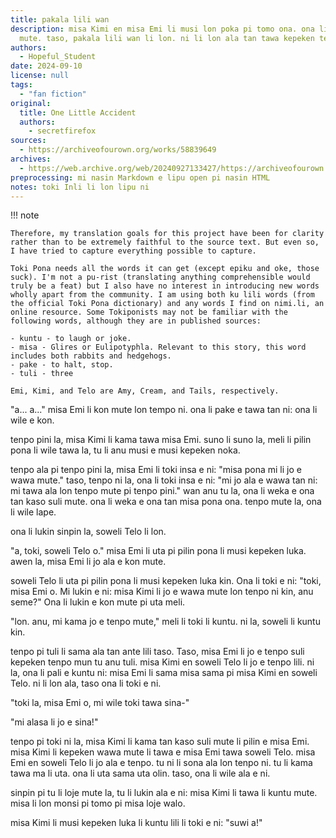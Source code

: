 ```yaml
---
title: pakala lili wan
description: misa Kimi en misa Emi li musi lon poka pi tomo ona. ona li lukin li kute
  mute. taso, pakala lili wan li lon. ni li lon ala tan tawa kepeken tenpo lili.
authors:
  - Hopeful_Student
date: 2024-09-10
license: null
tags:
  - "fan fiction"
original:
  title: One Little Accident
  authors:
    - secretfirefox
sources:
  - https://archiveofourown.org/works/58839649
archives:
  - https://web.archive.org/web/20240927133427/https://archiveofourown.org/works/58839649
preprocessing: mi nasin Markdown e lipu open pi nasin HTML
notes: toki Inli li lon lipu ni
---
```


!!! note

    Therefore, my translation goals for this project have been for clarity rather than to be extremely faithful to the source text. But even so, I have tried to capture everything possible to capture.

    Toki Pona needs all the words it can get (except epiku and oke, those suck). I'm not a pu-rist (translating anything comprehensible would truly be a feat) but I also have no interest in introducing new words wholly apart from the community. I am using both ku lili words (from the official Toki Pona dictionary) and any words I find on nimi.li, an online resource. Some Tokiponists may not be familiar with the following words, although they are in published sources:

    - kuntu - to laugh or joke.
    - misa - Glires or Eulipotyphla. Relevant to this story, this word includes both rabbits and hedgehogs.
    - pake - to halt, stop.
    - tuli - three

    Emi, Kimi, and Telo are Amy, Cream, and Tails, respectively.

"a... a..." misa Emi li kon mute lon tempo ni. ona li pake e tawa tan ni: ona li wile e kon.

tenpo pini la, misa Kimi li kama tawa misa Emi. suno li suno la, meli li pilin pona li wile tawa la, tu li anu musi e musi kepeken noka.

tenpo ala pi tenpo pini la, misa Emi li toki insa e ni: "misa pona mi li jo e wawa mute." taso, tenpo ni la, ona li toki insa e ni: "mi jo ala e wawa tan ni: mi tawa ala lon tenpo mute pi tenpo pini." wan anu tu la, ona li weka e ona tan kaso suli mute. ona li weka e ona tan misa pona ona. tenpo mute la, ona li wile lape.

ona li lukin sinpin la, soweli Telo li lon.

"a, toki, soweli Telo o." misa Emi li uta pi pilin pona li musi kepeken luka. awen la, misa Emi li jo ala e kon mute.

soweli Telo li uta pi pilin pona li musi kepeken luka kin. Ona li toki e ni: "toki, misa Emi o. Mi lukin e ni: misa Kimi li jo e wawa mute lon tenpo ni kin, anu seme?" Ona li lukin e kon mute pi uta meli.

"lon. anu, mi kama jo e tenpo mute," meli li toki li kuntu. ni la, soweli li kuntu kin.

tenpo pi tuli li sama ala tan ante lili taso. Taso, misa Emi li jo e tenpo suli kepeken tenpo mun tu anu tuli. misa Kimi en soweli Telo li jo e tenpo lili. ni la, ona li pali e kuntu ni: misa Emi li sama misa sama pi misa Kimi en soweli Telo. ni li lon ala, taso ona li toki e ni.

"toki la, misa Emi o, mi wile toki tawa sina-"

"mi alasa li jo e sina!"

tenpo pi toki ni la, misa Kimi li kama tan kaso suli mute li pilin e misa Emi. misa Kimi li kepeken wawa mute li tawa e misa Emi tawa soweli Telo. misa Emi en soweli Telo li jo ala e tenpo. tu ni li sona ala lon tenpo ni. tu li kama tawa ma li uta. ona li uta sama uta olin. taso, ona li wile ala e ni.

sinpin pi tu li loje mute la, tu li lukin ala e ni: misa Kimi li tawa li kuntu mute. misa li lon monsi pi tomo pi misa loje walo.

misa Kimi li musi kepeken luka li kuntu lili li toki e ni: "suwi a!"